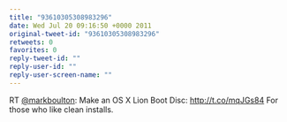 ```yaml
---
title: "93610305308983296"
date: Wed Jul 20 09:16:50 +0000 2011
original-tweet-id: "93610305308983296"
retweets: 0
favorites: 0
reply-tweet-id: ""
reply-user-id: ""
reply-user-screen-name: ""
---
```

RT <a href="https://twitter.com/markboulton">@markboulton</a>: Make an OS X Lion Boot Disc: http://t.co/mqJGs84 For those who like clean installs.
